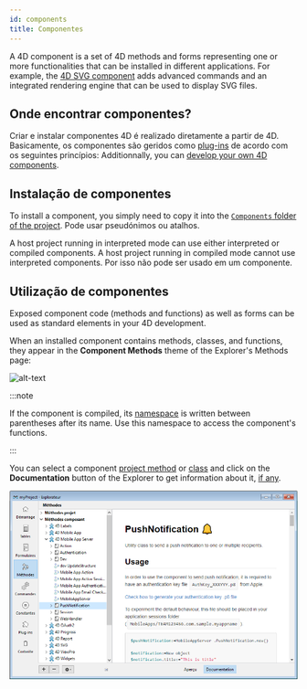 ```yaml
---
id: components
title: Componentes
---
```


A 4D component is a set of 4D methods and forms representing one or more functionalities that can be installed in different applications. For example, the [4D SVG component](https://doc.4d.com/4Dv19R3/4D/19-R3/4D-SVG-Component.100-5681501.en.html) adds advanced commands and an integrated rendering engine that can be used to display SVG files.

## Onde encontrar componentes?

Criar e instalar componentes 4D é realizado diretamente a partir de 4D. Basicamente, os componentes são geridos como [plug-ins](Concepts/plug-ins.md) de acordo com os seguintes princípios: Additionnally, you can [develop your own 4D components](Extensions/develop-components.md).


## Instalação de componentes

To install a component, you simply need to copy it into the [`Components` folder of the project](Project/architecture.md). Pode usar pseudónimos ou atalhos.

A host project running in interpreted mode can use either interpreted or compiled components. A host project running in compiled mode cannot use interpreted components. Por isso não pode ser usado em um componente.

## Utilização de componentes

Exposed component code (methods and functions) as well as forms can be used as standard elements in your 4D development.

When an installed component contains methods, classes, and functions, they appear in the **Component Methods** theme of the Explorer's Methods page:

![alt-text](../assets/en/Concepts/components-explorer.png)

:::note

If the component is compiled, its [namespace](../Extensions/develop-components.md#declaring-the-component-namespace) is written between parentheses after its name. Use this namespace to access the component's functions.

:::

You can select a component [project method](methods.md) or [class](classes.md) and click on the **Documentation** button of the Explorer to get information about it, [if any](Project/documentation.md).

![alt-text](../assets/en/Project/compDoc.png)
